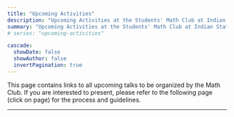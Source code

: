 ```yaml
---
title: "Upcoming Activities"
description: "Upcoming Activities at the Students' Math Club at Indian Statistical Institute, Bangalore."
summary: "Upcoming Activities at the Students' Math Club at Indian Statistical Institute, Bangalore."
# series: "upcoming-activities"

cascade:
  showDate: false
  showAuthor: false
  invertPagination: true
---
```


This page contains links to all upcoming talks to be organized by the Math Club. If you are interested to present, please refer to the following page (click on page) for the process and guidelines.

---
